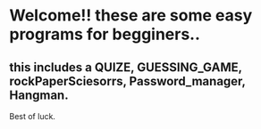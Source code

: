 # Welcome!! these are some easy programs for begginers..
## this includes a QUIZE, GUESSING_GAME, rockPaperSciesorrs, Password_manager, Hangman.
 Best of luck.



